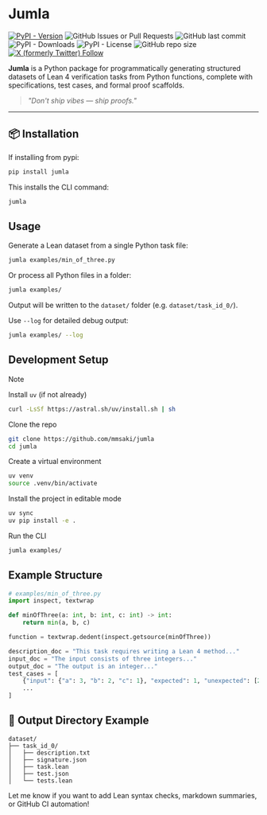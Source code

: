 # Jumla

[![PyPI - Version](https://img.shields.io/pypi/v/jumla)](https://pypi.org/project/jumla/)
![GitHub Issues or Pull Requests](https://img.shields.io/github/issues/mmsaki/jumla)
![GitHub last commit](https://img.shields.io/github/last-commit/mmsaki/jumla)
![PyPI - Downloads](https://img.shields.io/pypi/dm/jumla)
![PyPI - License](https://img.shields.io/pypi/l/jumla)
![GitHub repo size](https://img.shields.io/github/repo-size/mmsaki/jumla)
[![X (formerly Twitter) Follow](https://img.shields.io/twitter/follow/msakiart)](https://x.com/intent/user?screen_name=msakiart)

**Jumla** is a Python package for programmatically generating structured datasets of Lean 4 verification tasks from Python functions, complete with specifications, test cases, and formal proof scaffolds.

> _"Don't ship vibes — ship proofs."_

---

## 📦 Installation

If installing from pypi:

```bash
pip install jumla
```

This installs the CLI command:

```bash
jumla
```


## Usage

Generate a Lean dataset from a single Python task file:

```bash
jumla examples/min_of_three.py
```

Or process all Python files in a folder:

```bash
jumla examples/
```

Output will be written to the `dataset/` folder (e.g. `dataset/task_id_0/`).

Use `--log` for detailed debug output:

```bash
jumla examples/ --log
```


## Development Setup

> [!NOTE]
> Install `uv` (if not already)
>
> ```bash
> curl -LsSf https://astral.sh/uv/install.sh | sh
> ```

Clone the repo

```bash
git clone https://github.com/mmsaki/jumla
cd jumla
```

Create a virtual environment

```bash
uv venv
source .venv/bin/activate
```

Install the project in editable mode

```bash
uv sync
uv pip install -e .
```

Run the CLI

```bash
jumla examples/
```


## Example Structure

```python
# examples/min_of_three.py
import inspect, textwrap

def minOfThree(a: int, b: int, c: int) -> int:
    return min(a, b, c)

function = textwrap.dedent(inspect.getsource(minOfThree))

description_doc = "This task requires writing a Lean 4 method..."
input_doc = "The input consists of three integers..."
output_doc = "The output is an integer..."
test_cases = [
    {"input": {"a": 3, "b": 2, "c": 1}, "expected": 1, "unexpected": [2, 3, -1]},
    ...
]
```


## 📁 Output Directory Example

```
dataset/
├── task_id_0/
│   ├── description.txt
│   ├── signature.json
│   ├── task.lean
│   ├── test.json
│   └── tests.lean
```


Let me know if you want to add Lean syntax checks, markdown summaries, or GitHub CI automation!
